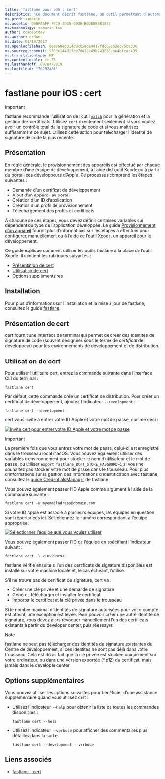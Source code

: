 ```yaml
---
title: 'fastlane pour iOS : cert'
description: 'Ce document décrit fastlane, un outil permettant d’automatiser de nombreuses parties du processus de provisionnement d’application iOS : demande de certificats, ajout d’un appareil au portail des développeurs Apple, création d’un ID d’application et bien plus encore.'
ms.prod: xamarin
ms.assetid: 900FA6FF-F3C9-4D35-993E-B0D88E6B1883
ms.technology: xamarin-ios
author: conceptdev
ms.author: crdun
ms.date: 03/19/2017
ms.openlocfilehash: 8e98a8e0314d8cb5ace4d17fdc62eb2ec75ca336
ms.sourcegitcommit: 933de144d1fbe7d412e49b743839cae4bfcac439
ms.translationtype: MT
ms.contentlocale: fr-FR
ms.lasthandoff: 09/04/2019
ms.locfileid: "70292460"
---
```

# <a name="fastlane-for-ios--cert"></a>fastlane pour iOS : cert

> [!IMPORTANT]
> fastlane recommande l’utilisation de l’outil [`match`](~/ios/deploy-test/provisioning/fastlane/match.md) pour la génération et la gestion des certificats. Utilisez `cert` directement seulement si vous voulez avoir un contrôle total de la signature de code et si vous maîtrisez suffisamment ce sujet. Utilisez cette action pour télécharger l’identité de signature de code la plus récente.

## <a name="overview"></a>Présentation

En règle générale, le provisionnement des appareils est effectué par chaque membre d’une équipe de développement, à l’aide de l’outil Xcode ou à partir du portail des développeurs d’Apple. Ce processus comprend les étapes suivantes :

- Demande d’un certificat de développement
- Ajout d’un appareil au portail
- Création d’un ID d’application
- Création d’un profil de provisionnement
- Téléchargement des profils et certificats

À chacune de ces étapes, vous devez définir certaines variables qui dépendent du type de l’application développée. Le guide [Provisionnement d’un appareil](~/ios/get-started/installation/device-provisioning/index.md) fournit plus d’informations sur les étapes à effectuer pour configurer, manuellement ou à l’aide de l’outil Xcode, un appareil pour le développement.

Ce guide explique comment utiliser les outils fastlane à la place de l’outil Xcode. Il contient les rubriques suivantes :

- [Présentation de cert](#whatiscert)
- [Utilisation de cert](#using)
- [Options supplémentaires](#options)

## <a name="installation"></a>Installation

Pour plus d’informations sur l’installation et la mise à jour de fastlane, consultez le guide [fastlane](~/ios/deploy-test/provisioning/fastlane/index.md#Installation).

<a name="whatiscert" />

## <a name="what-is-cert"></a>Présentation de cert

cert fournit une interface de terminal qui permet de créer des identités de signature de code (souvent désignées sous le terme de _certificat_ de développeur) pour les environnements de développement et de distribution.

<a name="using" />

## <a name="using-cert"></a>Utilisation de cert

Pour utiliser l’utilitaire cert, entrez la commande suivante dans l’interface CLI du terminal :

```
fastlane cert
```

Par défaut, cette commande crée un certificat de distribution. Pour créer un certificat de développement, ajoutez l’indicateur `--development` :

```
fastlane cert --development
```

cert vous invite à entrer votre ID Apple et votre mot de passe, comme ceci :

[![](cert-images/fastlane-image1.png "Invite cert pour entrer votre ID Apple et votre mot de passe")](cert-images/fastlane-image1.png#lightbox)

> [!IMPORTANT]
> La première fois que vous entrez votre mot de passe, celui-ci est enregistré dans le trousseau local macOS. Vous pouvez également utiliser des variables d’environnement pour stocker le nom d’utilisateur et le mot de passe, ou utiliser `export fastlane_DONT_STORE_PASSWORD=1` si vous ne souhaitez pas stocker votre mot de passe dans le trousseau. Pour plus d’informations sur la gestion des informations d’identification avec fastlane, consultez le [guide CredentialsManager](https://github.com/fastlane/fastlane/blob/master/credentials_manager/README.md) de fastlane.

Vous pouvez également passer l’ID Apple comme argument à l’aide de la commande suivante :

```
fastlane cert -u myemailadress@domain.com
```

Si votre ID Apple est associé à plusieurs équipes, les équipes en question sont répertoriées ici. Sélectionnez le numéro correspondant à l’équipe appropriée :

[![](cert-images/fastlane-image2.png "Sélectionner l’équipe que vous voulez utiliser")](cert-images/fastlane-image2.png#lightbox)

Vous pouvez également passer l’ID de l’équipe en spécifiant l’indicateur suivant :

```
fastlane cert -l 2TU993NY9J
```

fastlane vérifie ensuite si l’un des certificats de signature disponibles est installé sur votre machine locale et, le cas échéant, l’utilise.

S’il ne trouve pas de certificat de signature, cert va :

- Créer une clé privée et une demande de signature
- Générer, télécharger et installer le certificat
- Importer le certificat et la clé privée dans le trousseau

Si le nombre maximal d’identités de signature autorisées pour votre compte est atteint, une exception est levée. Pour pouvoir créer une autre identité de signature, vous devez alors révoquer manuellement l’un des certificats existants à partir du developer center, puis réessayer.

> [!NOTE]
> fastlane ne peut pas télécharger des identités de signature existantes du Centre de développement, si ces identités ne sont pas déjà dans votre trousseau. Cela est dû au fait que la clé privée est stockée uniquement sur votre ordinateur, ou dans une version exportée (*.p12) du certificat, mais jamais dans le developer center.

<a name="options" />

## <a name="additional-options"></a>Options supplémentaires

Vous pouvez utiliser les options suivantes pour bénéficier d’une assistance supplémentaire quand vous utilisez cert :

- Utilisez l’indicateur `-–help` pour obtenir la liste de toutes les commandes disponibles :

    ```
    fastlane cert --help
    ```

- Utilisez l’indicateur `-–verbose` pour afficher des commentaires plus détaillés dans la sortie

    ```
    fastlane cert --development --verbose
    ```

## <a name="related-links"></a>Liens associés

- [fastlane - cert](https://github.com/fastlane/fastlane/blob/master/cert/README.md)
